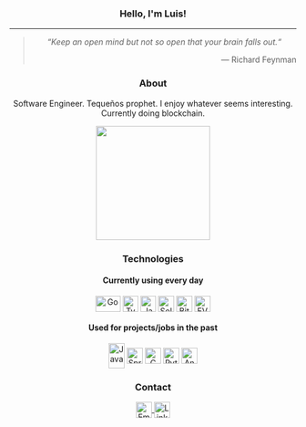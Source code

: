 <h3 align="center"> Hello, I'm Luis! </h3>

---

<div align="center">
  <blockquote>
    <p><em>“Keep an open mind but not so open that your brain falls out.“</em></p>
    <footer align="right">— Richard Feynman</footer>
  </blockquote>
</div>

<h3 align="center">About</h3>
<p align="center">Software Engineer. Tequeños prophet. I enjoy whatever seems interesting. Currently doing blockchain.</p>

<p align="center">
  <img height=200 src="https://github-readme-stats.vercel.app/api?username=luisfc68&show=reviews,prs_merged,prs_merged_percentage&theme=transparent&show_icons=true&rank_icon=github" />
</p>



<h3 align="center">Technologies</h3>
<h4 align="center">Currently using every day</h4>
<p align="center">
    <img align="center" src="https://upload.wikimedia.org/wikipedia/commons/0/05/Go_Logo_Blue.svg" alt="Go" height="28px" width="44px" />
    <span style="width: 8px;"> </span>
    <img align="center" src="https://upload.wikimedia.org/wikipedia/commons/f/f5/Typescript.svg" alt="TypeScript" height="28px" width="27" />
    <span style="width: 8px;"> </span>
    <img align="center" src="https://upload.wikimedia.org/wikipedia/commons/9/99/Unofficial_JavaScript_logo_2.svg" alt="JavaScript" height="28px" width="27" />
    <span style="width: 8px;"> </span>
    <img align="center" src="https://upload.wikimedia.org/wikipedia/commons/9/98/Solidity_logo.svg" alt="Solidity" height="28px" width="28px" />
    <span style="width: 8px;"> </span>
    <img align="center" src="https://upload.wikimedia.org/wikipedia/commons/0/0e/Bitcoin_Logo.png" alt="Bitcoin" height="28px" width="28px" />
    <span style="width: 8px;"> </span>
    <img align="center" src="https://upload.wikimedia.org/wikipedia/commons/0/05/Ethereum_logo_2014.svg" alt="EVM" height="28px" width="28px" />
</p>

<h4 align="center">Used for projects/jobs in the past</h4>
<p align="center">
    <img align="center" src="https://upload.wikimedia.org/wikiversity/de/e/e1/Java-Logo.svg" alt="Java" height="44px" width="28px" />
    <span style="width: 8px;"> </span>
    <img align="center" src="https://upload.wikimedia.org/wikipedia/commons/7/79/Spring_Boot.svg" alt="Spring Boot" height="28px" width="28px" />
    <span style="width: 8px;"> </span>
    <img align="center" src="https://upload.wikimedia.org/wikipedia/commons/1/19/C_Logo.png" alt="C" height="28px" width="28px" />
    <span style="width: 8px;"> </span>
    <img align="center" src="https://upload.wikimedia.org/wikipedia/commons/3/31/Python-logo.png" alt="Python" height="28px" width="28px" />
    <span style="width: 8px;"> </span>
    <img align="center" src="https://upload.wikimedia.org/wikipedia/commons/c/cf/Angular_full_color_logo.svg" alt="Angular" height="28px" width="28px" />
</p>

<h3 align="center">Contact</h3>
<p align="center">
   <a href="mailto:luisfc68@gmail.com" target="blank">
    <img align="center" src="https://upload.wikimedia.org/wikipedia/commons/c/ce/Android_Email_8.1_Icon.png" alt="Email" height="28px" width="28px" />
  </a>
  <span style="width: 8px;"> </span>
  <a href="https://www.linkedin.com/in/luis-fernando-chavez-quevedo-b3132b22b/" target="blank">
    <img align="center" src="https://upload.wikimedia.org/wikipedia/commons/e/e8/Linkedin-logo-blue-In-square-40px.png" alt="LinkedIn" height="28px" width="28px" />
  </a>
</p>